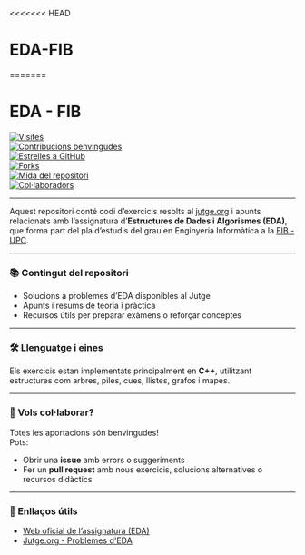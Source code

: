 <<<<<<< HEAD
# EDA-FIB
=======
# EDA - FIB  
[![Visites](https://hits.dwyl.com/amara213/Estructuras-Datos-Algoritmos-EDA-FIB.svg?style=flat-square)](http://hits.dwyl.com/amara213/Estructuras-Datos-Algoritmos-EDA-FIB)  
[![Contribucions benvingudes](https://img.shields.io/badge/contribucions-benvingudes-brightgreen.svg?style=flat)](/CONTRIBUTING.md)  
[![Estrelles a GitHub](https://img.shields.io/github/stars/amara213/Estructuras-Datos-Algoritmos-EDA-FIB.svg)](https://github.com/amara213/Estructuras-Datos-Algoritmos-EDA-FIB/stargazers)  
[![Forks](https://img.shields.io/github/forks/amara213/Estructuras-Datos-Algoritmos-EDA-FIB.svg)](https://github.com/amara213/Estructuras-Datos-Algoritmos-EDA-FIB/network)  
[![Mida del repositori](https://img.shields.io/github/repo-size/amara213/Estructuras-Datos-Algoritmos-EDA-FIB.svg)](https://github.com/amara213/Estructuras-Datos-Algoritmos-EDA-FIB)  
[![Col·laboradors](https://img.shields.io/github/contributors/amara213/Estructuras-Datos-Algoritmos-EDA-FIB.svg)](https://github.com/amara213/Estructuras-Datos-Algoritmos-EDA-FIB/graphs/contributors)

---

Aquest repositori conté codi d’exercicis resolts al [jutge.org](https://jutge.org) i apunts relacionats amb l’assignatura d’**Estructures de Dades i Algorismes (EDA)**, que forma part del pla d’estudis del grau en Enginyeria Informàtica a la [FIB - UPC](https://www.fib.upc.edu).

---

### 📚 Contingut del repositori  
- Solucions a problemes d’EDA disponibles al Jutge  
- Apunts i resums de teoria i pràctica  
- Recursos útils per preparar exàmens o reforçar conceptes

---

### 🛠️ Llenguatge i eines  
Els exercicis estan implementats principalment en **C++**, utilitzant estructures com arbres, piles, cues, llistes, grafos i mapes.

---

### 🙌 Vols col·laborar?  
Totes les aportacions són benvingudes!  
Pots:
- Obrir una **issue** amb errors o suggeriments  
- Fer un **pull request** amb nous exercicis, solucions alternatives o recursos didàctics

---

### 🔗 Enllaços útils  
- [Web oficial de l’assignatura (EDA)](https://docencia.ac.upc.edu/FIB/grau/EDA/)
- [Jutge.org - Problemes d'EDA](https://jutge.org/problems)

